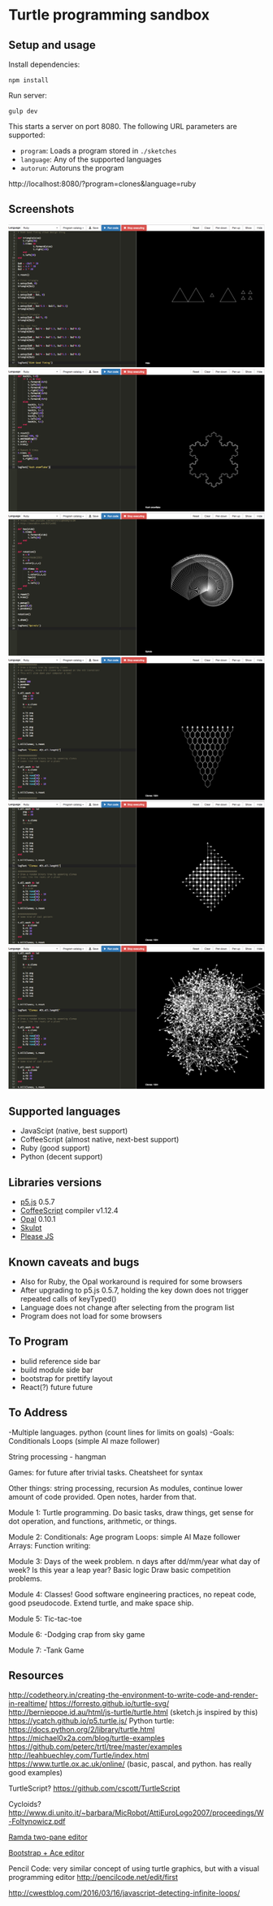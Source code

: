 # Turtle programming sandbox

## Setup and usage

Install dependencies:

```
npm install
```

Run server:

```
gulp dev
```

This starts a server on port 8080. The following URL parameters are supported:

- `program`: Loads a program stored in `./sketches`
- `language`: Any of the supported languages
- `autorun`: Autoruns the program

http://localhost:8080/?program=clones&language=ruby

## Screenshots
![](Screenshots/B1A4%20Good%20Timing.png)
![](Screenshots/Koch%20Snowflake.png)
![](Screenshots/Spiral.png)
![](Screenshots/Clones%20--%20Binary%20tree.png)
![](Screenshots/Clones%20--%20Pattern.png)
![](Screenshots/Clones%20--%20Plant%20roots.png)

## Supported languages
- JavaScipt (native, best support)
- CoffeeScript (almost native, next-best support)
- Ruby (good support)
- Python (decent support)

## Libraries versions
- [p5.js](https://p5js.org/) 0.5.7
- [CoffeeScript](http://coffeescript.org/) compiler v1.12.4
- [Opal](http://opalrb.org/) 0.10.1
- [Skulpt](http://www.skulpt.org/)
- [Please JS](http://www.checkman.io/please/)

## Known caveats and bugs
- Also for Ruby, the Opal workaround is required for some browsers
- After upgrading to p5.js 0.5.7, holding the key down does not trigger repeated calls of keyTyped()
- Language does not change after selecting from the program list
- Program does not load for some browsers

## To Program
- bulid reference side bar
- build module side bar
- bootstrap for prettify layout
- React(?) future future

## To Address
-Multiple languages. python (count lines for limits on goals)
-Goals:
  Conditionals
  Loops (simple AI maze follower)
  
  String processing - hangman
  
  Games: for future after trivial tasks.
  Cheatsheet for syntax
  
Other things: string processing, recursion
As modules, continue lower amount of code provided.
Open notes, harder from that.

Module 1:
Turtle programming.
Do basic tasks, draw things, get sense for dot operation, and functions, arithmetic, or things.

Module 2:
Conditionals: Age program
Loops: simple AI Maze follower
Arrays:
Function writing:

Module 3:
Days of the week problem. n days after dd/mm/year what day of week?
Is this year a leap year?
Basic logic
Draw basic competition problems.

Module 4:
Classes!
Good software engineering practices, no repeat code, good pseudocode.
Extend turtle, and make space ship.

Module 5:
Tic-tac-toe

Module 6:
-Dodging crap from sky game

Module 7:
-Tank Game


  
## Resources
http://codetheory.in/creating-the-environment-to-write-code-and-render-in-realtime/
https://forresto.github.io/turtle-svg/
http://berniepope.id.au/html/js-turtle/turtle.html (sketch.js inspired by this)
https://ycatch.github.io/p5.turtle.js/
Python turtle: https://docs.python.org/2/library/turtle.html
https://michael0x2a.com/blog/turtle-examples
https://github.com/peterc/trtl/tree/master/examples
http://leahbuechley.com/Turtle/index.html
https://www.turtle.ox.ac.uk/online/ (basic, pascal, and python. has really good examples)

TurtleScript?  https://github.com/cscott/TurtleScript

Cycloids?
http://www.di.unito.it/~barbara/MicRobot/AttiEuroLogo2007/proceedings/W-Foltynowicz.pdf

[Ramda two-pane editor](http://ramdajs.com/repl)

[Bootstrap + Ace editor](http://www.bootply.com/hYVxKShFtM)

Pencil Code: very similar concept of using turtle graphics, but with a visual programming editor
http://pencilcode.net/edit/first

http://cwestblog.com/2016/03/16/javascript-detecting-infinite-loops/
